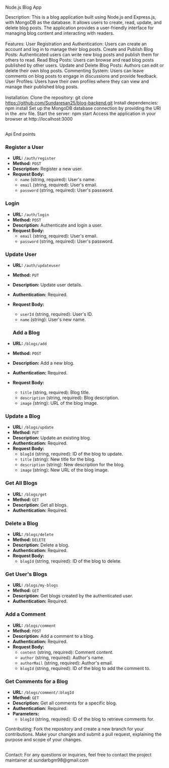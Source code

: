 Node.js Blog App

Description:
This is a blog application built using Node.js and Express.js, with MongoDB as the database. It allows users to create, read, update, and delete blog posts. The application provides a user-friendly interface for managing blog content and interacting with readers.
<br>
<br>
Features:
User Registration and Authentication: Users can create an account and log in to manage their blog posts.
Create and Publish Blog Posts: Authenticated users can write new blog posts and publish them for others to read.
Read Blog Posts: Users can browse and read blog posts published by other users.
Update and Delete Blog Posts: Authors can edit or delete their own blog posts.
Commenting System: Users can leave comments on blog posts to engage in discussions and provide feedback.
User Profiles: Users have their own profiles where they can view and manage their published blog posts.
<br>
<br>
Installation:
Clone the repository: git clone https://github.com/Sundaresan25/blog-backend.git
Install dependencies: npm install
Set up the MongoDB database connection by providing the URI in the .env file.
Start the server: npm start
Access the application in your browser at http://localhost:3000
<br>
<br>

Api End points

### Register a User

- **URL:** `/auth/register`
- **Method:** `POST`
- **Description:** Register a new user.
- **Request Body:**
  - `name` (string, required): User's name.
  - `email` (string, required): User's email.
  - `password` (string, required): User's password.

### Login

- **URL:** `/auth/login`
- **Method:** `POST`
- **Description:** Authenticate and login a user.
- **Request Body:**
  - `email` (string, required): User's email.
  - `password` (string, required): User's password.

### Update User

- **URL:** `/auth/updateuser`
- **Method:** `PUT`
- **Description:** Update user details.
- **Authentication:** Required.
- **Request Body:**

  - `userId` (string, required): User's ID.
  - `name` (string): User's new name.

  ### Add a Blog

- **URL:** `/blogs/add`
- **Method:** `POST`
- **Description:** Add a new blog.
- **Authentication:** Required.
- **Request Body:**
  - `title` (string, required): Blog title.
  - `description` (string, required): Blog description.
  - `image` (string): URL of the blog image.

### Update a Blog

- **URL:** `/blogs/update`
- **Method:** `PUT`
- **Description:** Update an existing blog.
- **Authentication:** Required.
- **Request Body:**
  - `blogId` (string, required): ID of the blog to update.
  - `title` (string): New title for the blog.
  - `description` (string): New description for the blog.
  - `image` (string): New URL of the blog image.

### Get All Blogs

- **URL:** `/blogs/get`
- **Method:** `GET`
- **Description:** Get all blogs.
- **Authentication:** Required.

### Delete a Blog

- **URL:** `/blogs/delete`
- **Method:** `DELETE`
- **Description:** Delete a blog.
- **Authentication:** Required.
- **Request Body:**
  - `blogId` (string, required): ID of the blog to delete.

### Get User's Blogs

- **URL:** `/blogs/my-blogs`
- **Method:** `GET`
- **Description:** Get blogs created by the authenticated user.
- **Authentication:** Required.

### Add a Comment

- **URL:** `/blogs/comment`
- **Method:** `POST`
- **Description:** Add a comment to a blog.
- **Authentication:** Required.
- **Request Body:**
  - `content` (string, required): Comment content.
  - `author` (string, required): Author's name.
  - `authorMail` (string, required): Author's email.
  - `blogId` (string, required): ID of the blog to add the comment to.

### Get Comments for a Blog

- **URL:** `/blogs/comment/:blogId`
- **Method:** `GET`
- **Description:** Get all comments for a specific blog.
- **Authentication:** Required.
- **Parameters:**
  - `blogId` (string, required): ID of the blog to retrieve comments for.

Contributing:
Fork the repository and create a new branch for your contributions.
Make your changes and submit a pull request, explaining the purpose and scope of your changes.

<br>
Contact:
For any questions or inquiries, feel free to contact the project maintainer at sundarbgm98@gmail.com
